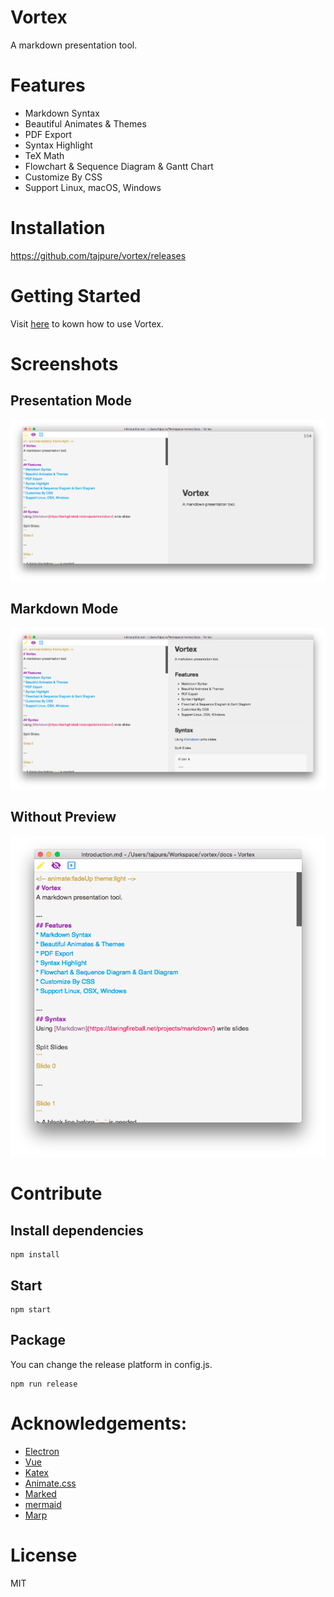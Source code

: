 # Vortex
A markdown presentation tool.

# Features
* Markdown Syntax
* Beautiful Animates & Themes
* PDF Export
* Syntax Highlight
* TeX Math
* Flowchart & Sequence Diagram & Gantt Chart
* Customize By CSS
* Support Linux, macOS, Windows

# Installation
https://github.com/tajpure/vortex/releases

# Getting Started
Visit [here](https://github.com/tajpure/vortex/wiki) to kown how to use Vortex.

# Screenshots
## Presentation Mode
![Demo](./docs/images/presentation.png)

## Markdown Mode
![Demo](./docs/images/markdown.png)

## Without Preview
![Demo](./docs/images/without_preview.png)

# Contribute
## Install dependencies
```
npm install
```
## Start
```
npm start
```
## Package
You can change the release platform in config.js.
```
npm run release
```

# Acknowledgements:
* [Electron](http://electron.atom.io/)
* [Vue](http://vuejs.org/)
* [Katex](https://github.com/Khan/KaTeX)
* [Animate.css](https://daneden.github.io/animate.css/)
* [Marked](https://github.com/chjj/marked)
* [mermaid](https://github.com/knsv/mermaid)
* [Marp](https://yhatt.github.io/marp/)

# License
MIT
